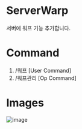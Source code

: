 # ServerWarp
서버에 워프 기능 추가합니다.

# Command
1. /워프 [User Command]
2. /워프관리 [Op Command]

# Images
![image](https://github.com/m1ns30/ServerWarp/assets/125649211/359b7350-ff3e-4c84-b6e7-d2b37addbc48)
